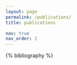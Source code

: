 ```yaml
---
layout: page
permalink: /publications/
title: publications

nav: true
nav_order: 2
---
```


<!-- _pages/publications.md -->

<!-- Bibsearch Feature -->

<div class="publications">

{% bibliography %}

</div>
